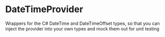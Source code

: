 # DateTimeProvider

Wrappers for the C# DateTime and DateTimeOffset types, so that you can inject the provider into your own types and mock them out for unit testing
